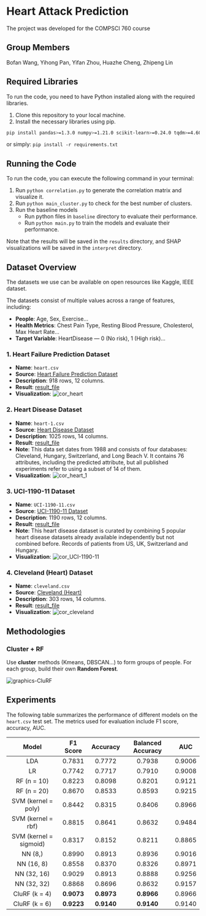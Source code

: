 # Heart Attack Prediction

The project was developed for the COMPSCI 760 course

## Group Members

Bofan Wang, Yihong Pan, Yifan Zhou, Huazhe Cheng, Zhipeng Lin

## Required Libraries

To run the code, you need to have Python installed along with the required libraries. 

1. Clone this repository to your local machine.
2. Install the necessary libraries using pip.

```bash
pip install pandas>=1.3.0 numpy>=1.21.0 scikit-learn>=0.24.0 tqdm>=4.60.0 matplotlib>=3.4.0 seaborn>=0.11.0 shap~=0.47.2 lime~=0.2.0.1 ipython~=9.2.0
```

or simply: `pip install -r requirements.txt`


## Running the Code

To run the code, you can execute the following command in your terminal:

1. Run `python correlation.py` to generate the correlation matrix and visualize it.
2. Run `python main_cluster.py` to check for the best number of clusters.
3. Run the baseline models 
   - Run python files in `baseline` directory to evaluate their performance.
   - Run `python main.py` to train the models and evaluate their performance.

Note that the results will be saved in the `results` directory, and SHAP visualizations will be saved in the `interpret` directory.

## Dataset Overview

The datasets we use can be available on open resources like Kaggle, IEEE dataset.

The datasets consist of multiple values across a range of features, including:

- **People**: Age, Sex, Exercise...
- **Health Metrics**: Chest Pain Type, Resting Blood Pressure, Cholesterol, Max Heart Rate...
- **Target Variable**: HeartDisease — 0 (No risk), 1 (High risk)...

### 1. Heart Failure Prediction Dataset

- **Name**: `heart.csv`
- **Source**: [Heart Failure Prediction Dataset](https://www.kaggle.com/datasets/fedesoriano/heart-failure-prediction)
- **Description**: 918 rows, 12 columns.
- **Result**: [result_file](./results/heart.csv)
- **Visualization**: ![cor_heart](./images/cor_heart.png)


### 2. Heart Disease Dataset

- **Name**: `heart-1.csv`
- **Source**: [Heart Disease Dataset](https://www.kaggle.com/datasets/johnsmith88/heart-disease-dataset)
- **Description**: 1025 rows, 14 columns.
- **Result**: [result_file](./results/heart-1.csv)
- **Note**: This data set dates from 1988 and consists of four databases: Cleveland, Hungary, Switzerland, and Long Beach V. It contains 76 attributes, including the predicted attribute, but all published experiments refer to using a subset of 14 of them.
- **Visualization**: ![cor_heart_1](./images/cor_heart_1.png)

### 3. UCI-1190-11 Dataset

- **Name**: `UCI-1190-11.csv`
- **Source**: [UCI-1190-11 Dataset](https://github.com/Abdulrakeeb/Heart-disease-dataset/blob/main/UCI-1190-11.csv)
- **Description**: 1190 rows, 12 columns.
- **Result**: [result_file](./results/UCI-1190-11.csv)
- **Note**: This heart disease dataset is curated by combining 5 popular heart disease datasets already available independently but not combined before. Records of patients from US, UK, Switzerland and Hungary.
- **Visualization**: ![cor_UCI-1190-11](./images/cor_uci.png)

### 4. Cleveland (Heart) Dataset

- **Name**: `cleveland.csv`
- **Source**: [Cleveland (Heart)](https://archive.ics.uci.edu/dataset/45/heart+disease)
- **Description**: 303 rows, 14 columns.
- **Result**: [result_file](./results/cleveland.csv)
- **Visualization**: ![cor_cleveland](./images/cor_cleveland.png)


## Methodologies

### Cluster + RF

Use **cluster** methods (Kmeans, DBSCAN...) to form groups of people. For each group, build their own **Random Forest**.

![graphics-CluRF](./images/graphics-CluRF.png)



## Experiments

The following table summarizes the performance of different models on the `heart.csv` test set. The metrics used for evaluation include F1 score, accuracy, AUC.

|         Model          |  F1 Score  |  Accuracy  | Balanced Accuracy |  AUC   | 
|:----------------------:|:----------:|:----------:|:-----------------:|:------:|
|          LDA           |   0.7831   |   0.7772   |      0.7938       | 0.9006 |
|   LR                   |   0.7742   |   0.7717   |      0.7910       | 0.9008 |
|      RF (n = 10)       |   0.8223   |   0.8098   |      0.8201       | 0.9121 |
|      RF (n = 20)       |   0.8670   |   0.8533   |      0.8593       | 0.9215 |
|  SVM (kernel = poly)   |   0.8442   |   0.8315   |      0.8406       | 0.8966 |
|   SVM (kernel = rbf)   |   0.8815   |   0.8641   |      0.8632       | 0.9484 |
| SVM (kernel = sigmoid) |   0.8317   |   0.8152   |      0.8211       | 0.8865 |
|        NN (8,)         |   0.8990   |   0.8913   |      0.8936       | 0.9016 |
|       NN (16, 8)       |   0.8558   |   0.8370   |      0.8326       | 0.8971 |
|      NN (32, 16)       |   0.9029   |   0.8913   |      0.8888       | 0.9256 |
|      NN (32, 32)       |   0.8868   |   0.8696   |      0.8632       | 0.9157 |
|     CluRF (k = 4)      | **0.9073** | **0.8973** |    **0.8966**     | 0.8966 |
|     CluRF (k = 6)      | **0.9223** | **0.9140** |    **0.9140**     | 0.9140 |
